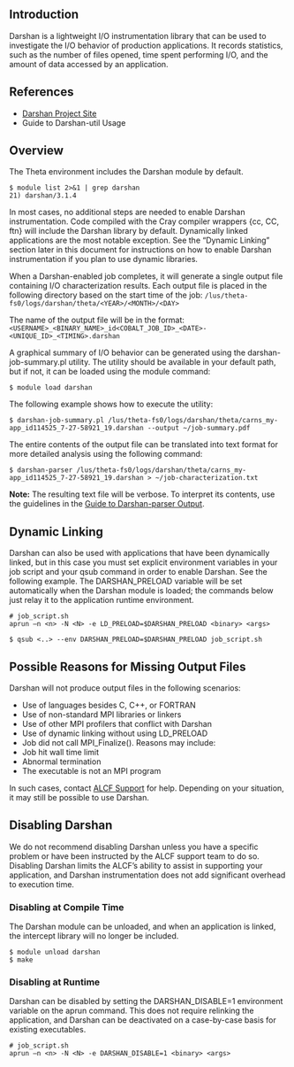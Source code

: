 ## Introduction
Darshan is a lightweight I/O instrumentation library that can be used to investigate the I/O behavior of production applications. It records statistics, such as the number of files opened, time spent performing I/O, and the amount of data accessed by an application.

## References
- [Darshan Project Site](http://www.mcs.anl.gov/research/projects/darshan/)
- Guide to Darshan-util Usage

## Overview
The Theta environment includes the Darshan module by default.
```
$ module list 2>&1 | grep darshan
21) darshan/3.1.4
```
In most cases, no additional steps are needed to enable Darshan instrumentation. Code compiled with the Cray compiler wrappers {cc, CC, ftn} will include the Darshan library by default. Dynamically linked applications are the most notable exception. See the “Dynamic Linking” section later in this document for instructions on how to enable Darshan instrumentation if you plan to use dynamic libraries.

When a Darshan-enabled job completes, it will generate a single output file containing I/O characterization results. Each output file is placed in the following directory based on the start time of the job: ```/lus/theta-fs0/logs/darshan/theta/<YEAR>/<MONTH>/<DAY>```

The name of the output file will be in the format: ```<USERNAME>_<BINARY_NAME>_id<COBALT_JOB_ID>_<DATE>-<UNIQUE_ID>_<TIMING>.darshan```

A graphical summary of I/O behavior can be generated using the darshan-job-summary.pl utility. The utility should be available in your default path, but if not, it can be loaded using the module command:
```
$ module load darshan
```
The following example shows how to execute the utility:
```
$ darshan-job-summary.pl /lus/theta-fs0/logs/darshan/theta/carns_my-app_id114525_7-27-58921_19.darshan --output ~/job-summary.pdf
```
The entire contents of the output file can be translated into text format for more detailed analysis using the following command:
```
$ darshan-parser /lus/theta-fs0/logs/darshan/theta/carns_my-app_id114525_7-27-58921_19.darshan > ~/job-characterization.txt
```

**Note:** The resulting text file will be verbose. To interpret its contents, use the guidelines in the [Guide to Darshan-parser Output](http://www.mcs.anl.gov/research/projects/darshan/docs/darshan-util.html#_guide_to_darshan_parser_output).

## Dynamic Linking
Darshan can also be used with applications that have been dynamically linked, but in this case you must set explicit environment variables in your job script and your qsub command in order to enable Darshan. See the following example. The DARSHAN_PRELOAD variable will be set automatically when the Darshan module is loaded; the commands below just relay it to the application runtime environment.

```
# job_script.sh
aprun –n <n> -N <N> -e LD_PRELOAD=$DARSHAN_PRELOAD <binary> <args>

$ qsub <..> --env DARSHAN_PRELOAD=$DARSHAN_PRELOAD job_script.sh
```

## Possible Reasons for Missing Output Files
Darshan will not produce output files in the following scenarios:

- Use of languages besides C, C++, or FORTRAN
- Use of non-standard MPI libraries or linkers
- Use of other MPI profilers that conflict with Darshan
- Use of dynamic linking without using LD_PRELOAD
- Job did not call MPI_Finalize(). Reasons may include:
- Job hit wall time limit
- Abnormal termination
- The executable is not an MPI program

In such cases, contact [ALCF Support](https://mailto:support@alcf.anl.gov) for help. Depending on your situation, it may still be possible to use Darshan.

## Disabling Darshan
We do not recommend disabling Darshan unless you have a specific problem or have been instructed by the ALCF support team to do so. Disabling Darshan limits the ALCF’s ability to assist in supporting your application, and Darshan instrumentation does not add significant overhead to execution time.

### Disabling at Compile Time

The Darshan module can be unloaded, and when an application is linked, the intercept library will no longer be included.
```
$ module unload darshan
$ make
```

### Disabling at Runtime

Darshan can be disabled by setting the DARSHAN_DISABLE=1 environment variable on the aprun command. This does not require relinking the application, and Darshan can be deactivated on a case-by-case basis for existing executables.

```
# job_script.sh
aprun –n <n> -N <N> -e DARSHAN_DISABLE=1 <binary> <args>
```

